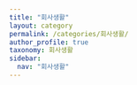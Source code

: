 ```yaml
---
title: "회사생활"
layout: category
permalink: /categories/회사생활/
author_profile: true
taxonomy: 회사생활
sidebar:
  nav: "회사생활"
---
```

